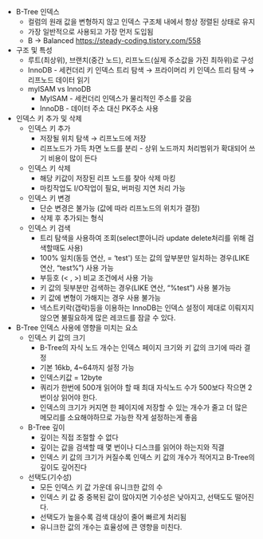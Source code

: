 - B-Tree 인덱스
  - 컬럼의 원래 값을 변형하지 않고 인덱스 구조체 내에서 항상 정렬된 상태로 유지
  - 가장 일반적으로 사용되고 가장 먼저 도입됨
  - B → Balanced
  https://steady-coding.tistory.com/558
- 구조 및 특성
  - 루트(최상위), 브랜치(중간 노드), 리프노드(실제 주소값을 가진 최하위)로 구성
  - InnoDB - 세컨더리 키 인덱스 트리 탐색 → 프라이머리 키 인덱스 트리 탐색 → 리프노드 데이터 읽기
  - myISAM vs InnoDB
    - MyISAM - 세컨더리 인덱스가 물리적인 주소를 갖음
    - InnoDB - 데이터 주소 대신 PK주소 사용
- 인덱스 키 추가 및 삭제
  - 인덱스 키 추가
    - 저장될 위치 탐색 → 리프노드에 저장
    - 리프노드가 가득 차면 노드를 분리 - 상위 노드까지 처리범위가 확대되어 쓰기 비용이 많이 든다
  - 인덱스 키 삭제
    - 해당 키값이 저장된 리프 노드를 찾아 삭제 마킹
    - 마킹작업도 I/O작업이 필요, 버퍼링 지연 처리 가능
  - 인덱스 키 변경
    - 단순 변경은 불가능 (값에 따라 리프노드의 위치가 결정)
    - 삭제 후 추가되는 형식
  - 인덱스 키 검색
    - 트리 탐색을 사용하여 조회(select뿐아니라 update delete처리를 위해 검색할때도 사용)
    - 100% 일치(동등 연산, = ‘test') 또는 값의 앞부분만 일치하는 경우(LIKE 연산, “test%”) 사용 가능
    - 부등호 (< , >) 비교 조건에서 사용 가능
    - 키 값의 뒷부분만 검색하는 경우(LIKE 연산, “%test”) 사용 불가능
    - 키 값에 변형이 가해지는 경우 사용 불가능
    - 넥스트키락(갭락)등을 이용하는 InnoDB는 인덱스 설정이 제대로 이뤄지지 않으면 불필요하게 많은 레코드를 잠글 수 있다.
- B-Tree 인덱스 사용에 영향을 미치는 요소
  - 인덱스 키 값의 크기
    - B-Tree의 자식 노드 개수는 인덱스 페이지 크기와 키 값의 크기에 따라 결정
    - 기본 16kb, 4~64까지 설정 가능
    - 인덱스키값 = 12byte
    - 쿼리가 한번에 500개 읽어야 할 때 최대 자식노드 수가 500보다 작으면 2번이상 읽어야 한다.
    - 인덱스의 크기가 커지면 한 페이지에 저장할 수 있는 개수가 줄고 더 많은 메모리를 소요해야하므로 가능한 작게 설정하는게 좋음
  - B-Tree 깊이
    - 깊이는 직접 조절할 수 없다
    - 깊이는 값을 검색할 때 몇 번이나 디스크를 읽어야 하는지와 직결
    - 인덱스 키 값의 크기가 커질수록 인덱스 키 값의 개수가 적어지고 B-Tree의 깊이도 깊어진다
  - 선택도(기수성)
    - 모든 인덱스 키 값 가운데 유니크한 값의 수
    - 인덱스 키 값 중 중복된 값이 많아지면 기수성은 낮아지고, 선택도도 떨어진다.
    - 선택도가 높을수록 검색 대상이 줄어 빠르게 처리됨
    - 유니크한 값의 개수는 효율성에 큰 영향을 미친다.
